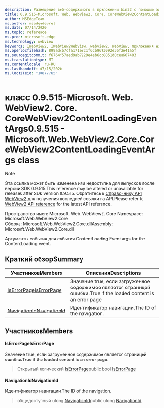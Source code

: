 ```yaml
---
description: Размещение веб-содержимого в приложении Win32 с помощью элемента управления Microsoft Edge WebView2
title: 0.9.515-Microsoft. Web. WebView2. Core. CoreWebView2ContentLoadingEventArgs
author: MSEdgeTeam
ms.author: msedgedevrel
ms.date: 07/14/2020
ms.topic: reference
ms.prod: microsoft-edge
ms.technology: webview
keywords: IWebView2, IWebView2WebView, webview2, WebView, приложения Win32, Win32, EDGE, ICoreWebView2, ICoreWebView2Controller, элемент управления "веб-браузер", HTML Edge
ms.openlocfilehash: 899adcb7cfa171e8c1f6cb9693092e36f2e41a5f
ms.sourcegitcommit: f6764f57aed9ab7229e4eb6cc8851d0cea667403
ms.translationtype: MT
ms.contentlocale: ru-RU
ms.lasthandoff: 07/15/2020
ms.locfileid: "10877765"
---
```

# <span data-ttu-id="89769-104">класс 0.9.515-Microsoft. Web. WebView2. Core. CoreWebView2ContentLoadingEventArgs</span><span class="sxs-lookup"><span data-stu-id="89769-104">0.9.515 - Microsoft.Web.WebView2.Core.CoreWebView2ContentLoadingEventArgs class</span></span> 

> [!NOTE]
> <span data-ttu-id="89769-105">Эта ссылка может быть изменена или недоступна для выпусков после версии SDK 0.9.515.</span><span class="sxs-lookup"><span data-stu-id="89769-105">This reference may be altered or unavailable for releases after SDK version 0.9.515.</span></span> <span data-ttu-id="89769-106">Обратитесь к [Справочнику API WebView2](../../../webview2-api-reference.md) для получения последней ссылки на API.</span><span class="sxs-lookup"><span data-stu-id="89769-106">Please refer to [WebView2 API reference](../../../webview2-api-reference.md) for the latest API reference.</span></span>

<span data-ttu-id="89769-107">Пространство имен: Microsoft. Web. WebView2. Core </span><span class="sxs-lookup"><span data-stu-id="89769-107">Namespace: Microsoft.Web.WebView2.Core</span></span>\
<span data-ttu-id="89769-108">Сборка: Microsoft.Web.WebView2.Core.dll</span><span class="sxs-lookup"><span data-stu-id="89769-108">Assembly: Microsoft.Web.WebView2.Core.dll</span></span>

<span data-ttu-id="89769-109">Аргументы события для события ContentLoading.</span><span class="sxs-lookup"><span data-stu-id="89769-109">Event args for the ContentLoading event.</span></span>

## <span data-ttu-id="89769-110">Краткий обзор</span><span class="sxs-lookup"><span data-stu-id="89769-110">Summary</span></span>

 <span data-ttu-id="89769-111">Участников</span><span class="sxs-lookup"><span data-stu-id="89769-111">Members</span></span>                        | <span data-ttu-id="89769-112">Описания</span><span class="sxs-lookup"><span data-stu-id="89769-112">Descriptions</span></span>
--------------------------------|---------------------------------------------
[<span data-ttu-id="89769-113">IsErrorPage</span><span class="sxs-lookup"><span data-stu-id="89769-113">IsErrorPage</span></span>](#iserrorpage) | <span data-ttu-id="89769-114">Значение true, если загруженное содержимое является страницей ошибки.</span><span class="sxs-lookup"><span data-stu-id="89769-114">True if the loaded content is an error page.</span></span>
[<span data-ttu-id="89769-115">NavigationId</span><span class="sxs-lookup"><span data-stu-id="89769-115">NavigationId</span></span>](#navigationid) | <span data-ttu-id="89769-116">Идентификатор навигации.</span><span class="sxs-lookup"><span data-stu-id="89769-116">The ID of the navigation.</span></span>

## <span data-ttu-id="89769-117">Участников</span><span class="sxs-lookup"><span data-stu-id="89769-117">Members</span></span>

#### <span data-ttu-id="89769-118">IsErrorPage</span><span class="sxs-lookup"><span data-stu-id="89769-118">IsErrorPage</span></span> 

<span data-ttu-id="89769-119">Значение true, если загруженное содержимое является страницей ошибки.</span><span class="sxs-lookup"><span data-stu-id="89769-119">True if the loaded content is an error page.</span></span>

> <span data-ttu-id="89769-120">Открытый логический [IsErrorPage](#iserrorpage)</span><span class="sxs-lookup"><span data-stu-id="89769-120">public bool [IsErrorPage](#iserrorpage)</span></span>

#### <span data-ttu-id="89769-121">NavigationId</span><span class="sxs-lookup"><span data-stu-id="89769-121">NavigationId</span></span> 

<span data-ttu-id="89769-122">Идентификатор навигации.</span><span class="sxs-lookup"><span data-stu-id="89769-122">The ID of the navigation.</span></span>

> <span data-ttu-id="89769-123">общедоступный ulong [NavigationId](#navigationid)</span><span class="sxs-lookup"><span data-stu-id="89769-123">public ulong [NavigationId](#navigationid)</span></span>

